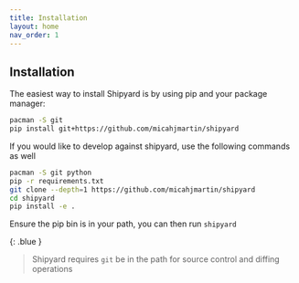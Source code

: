 ```yaml
---
title: Installation
layout: home
nav_order: 1
---
```


## Installation
The easiest way to install Shipyard is by using pip and your package manager:
```bash
pacman -S git
pip install git+https://github.com/micahjmartin/shipyard
```

If you would like to develop against shipyard, use the following commands as well

```bash
pacman -S git python
pip -r requirements.txt
git clone --depth=1 https://github.com/micahjmartin/shipyard
cd shipyard
pip install -e .
```

Ensure the pip bin is in your path, you can then run `shipyard`

{: .blue }
> Shipyard requires `git` be in the path for source control and diffing operations